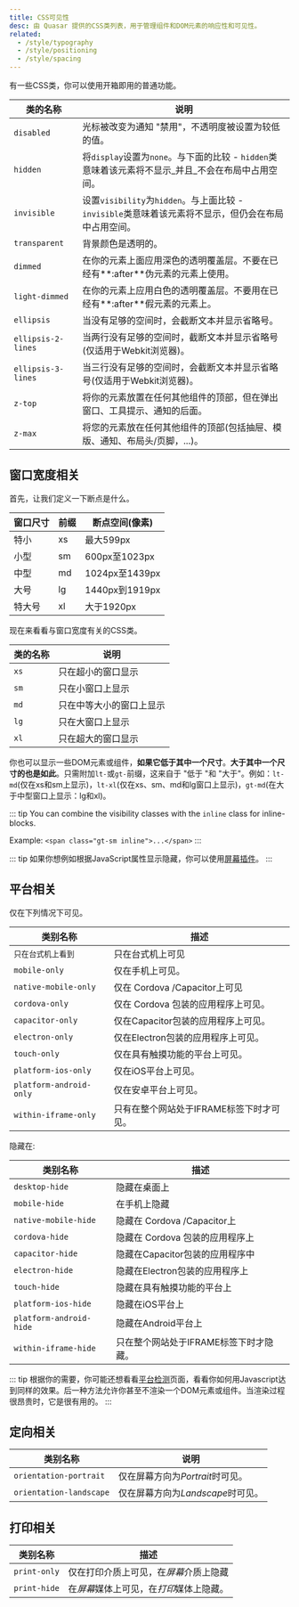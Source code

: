 ```yaml
---
title: CSS可见性
desc: 由 Quasar 提供的CSS类列表，用于管理组件和DOM元素的响应性和可见性。
related:
  - /style/typography
  - /style/positioning
  - /style/spacing
---
```

有一些CSS类，你可以使用开箱即用的普通功能。

| 类的名称 | 说明 |
| --- | --- |
| `disabled` | 光标被改变为通知 "禁用"，不透明度被设置为较低的值。|
| `hidden` | 将`display`设置为`none`。与下面的比较 - `hidden`类意味着该元素将不显示_并且_不会在布局中占用空间。|
| `invisible` | 设置`visibility`为`hidden`。与上面比较 - `invisible`类意味着该元素将不显示，但仍会在布局中占用空间。|
| `transparent` | 背景颜色是透明的。|
| `dimmed` | 在你的元素上面应用深色的透明覆盖层。不要在已经有**:after**伪元素的元素上使用。|
| `light-dimmed` | 在你的元素上应用白色的透明覆盖层。不要用在已经有**:after**假元素的元素上。|
| `ellipsis` | 当没有足够的空间时，会截断文本并显示省略号。|
| `ellipsis-2-lines` | 当两行没有足够的空间时，截断文本并显示省略号(仅适用于Webkit浏览器)。|
| `ellipsis-3-lines` | 当三行没有足够的空间时，会截断文本并显示省略号(仅适用于Webkit浏览器)。|
| `z-top` | 将你的元素放置在任何其他组件的顶部，但在弹出窗口、工具提示、通知的后面。|
| `z-max` | 将您的元素放在任何其他组件的顶部(包括抽屉、模版、通知、布局头/页脚，...)。

## 窗口宽度相关
首先，让我们定义一下断点是什么。

| 窗口尺寸 | 前缀 | 断点空间(像素) |
| --- | --- | --- |
| 特小 | xs | 最大599px |
| 小型 | sm | 600px至1023px |
| 中型 | md | 1024px至1439px |
| 大号 | lg | 1440px到1919px |
| 特大号 | xl | 大于1920px |

现在来看看与窗口宽度有关的CSS类。

| 类的名称 | 说明 |
| --- | --- |
| `xs` | 只在超小的窗口显示 |
| `sm` | 只在小窗口上显示
| `md` | 只在中等大小的窗口上显示
| `lg` | 只在大窗口上显示
| `xl` | 只在超大的窗口显示

你也可以显示一些DOM元素或组件，**如果它低于其中一个尺寸**。**大于其中一个尺寸的也是如此**。只需附加`lt-`或`gt-`前缀，这来自于 "低于 "和 "大于"。例如：`lt-md`(仅在xs和sm上显示)，`lt-xl`(仅在xs、sm、md和lg窗口上显示)，`gt-md`(在大于中型窗口上显示：lg和xl)。

::: tip
You can combine the visibility classes with the `inline` class for inline-blocks.

Example: `<span class="gt-sm inline">...</span>`
:::

::: tip
如果你想例如根据JavaScript属性显示隐藏，你可以使用[屏幕插件](/options/screen-plugin)。
:::

## 平台相关
仅在下列情况下可见。

| 类别名称 | 描述 |
| --- | --- |
| `只在台式机上看到` | 只在台式机上可见
| `mobile-only` | 仅在手机上可见。
| `native-mobile-only` | 仅在 Cordova /Capacitor上可见
| `cordova-only` | 仅在 Cordova 包装的应用程序上可见。
| `capacitor-only` | 仅在Capacitor包装的应用程序上可见。
| `electron-only` | 仅在Electron包装的应用程序上可见。
| `touch-only` | 仅在具有触摸功能的平台上可见。
| `platform-ios-only` | 仅在iOS平台上可见。
| `platform-android-only` | 仅在安卓平台上可见。
| `within-iframe-only` | 只有在整个网站处于IFRAME标签下时才可见。

隐藏在:

| 类别名称 | 描述 |
| --- | --- |
| `desktop-hide` | 隐藏在桌面上 |
| `mobile-hide` | 在手机上隐藏 |
| `native-mobile-hide` | 隐藏在 Cordova /Capacitor上 |
| `cordova-hide` | 隐藏在 Cordova 包装的应用程序上 |
| `capacitor-hide` | 隐藏在Capacitor包装的应用程序中
| `electron-hide` | 隐藏在Electron包装的应用程序上
| `touch-hide` | 隐藏在具有触摸功能的平台上
| `platform-ios-hide` | 隐藏在iOS平台上 |
| `platform-android-hide` | 隐藏在Android平台上 |
| `within-iframe-hide` | 只在整个网站处于IFRAME标签下时才隐藏。

::: tip
根据你的需要，你可能还想看看[平台检测](/options/platform-detection)页面，看看你如何用Javascript达到同样的效果。后一种方法允许你甚至不渲染一个DOM元素或组件。当渲染过程很昂贵时，它是很有用的。
:::

## 定向相关
| 类别名称 | 说明 |
| --- | --- |
| `orientation-portrait` | 仅在屏幕方向为*Portrait*时可见。
| `orientation-landscape` | 仅在屏幕方向为*Landscape*时可见。

## 打印相关
| 类别名称 | 描述 |
| --- | --- |
| `print-only` | 仅在打印介质上可见，在*屏幕*介质上隐藏
| `print-hide` | 在*屏幕*媒体上可见，在*打印*媒体上隐藏。
